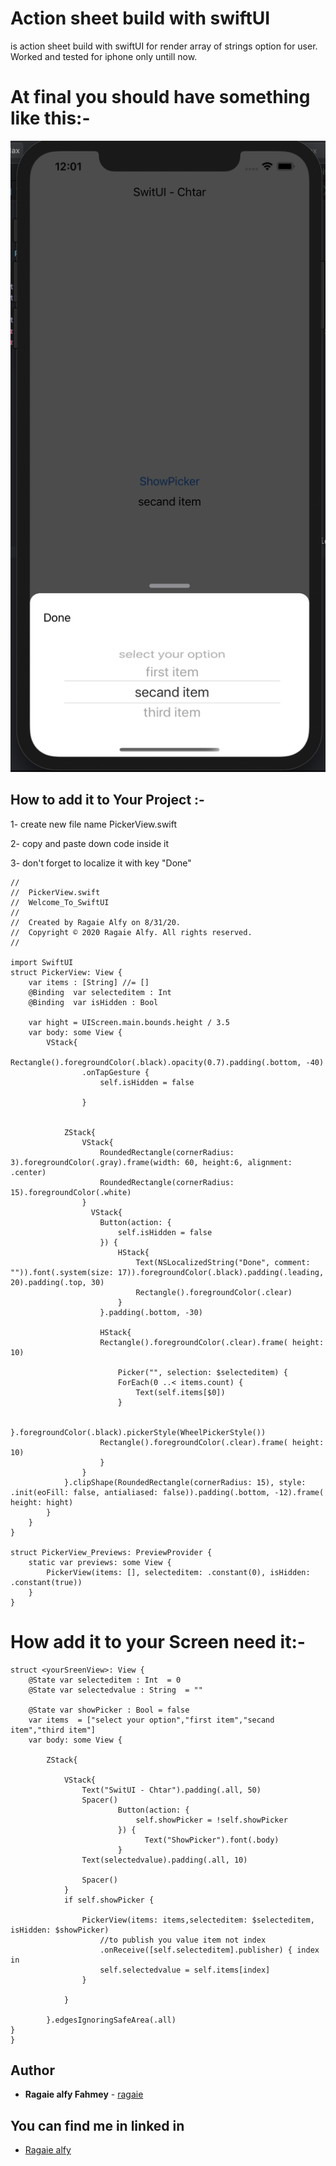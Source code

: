 # Action sheet build with swiftUI

is action sheet build with swiftUI for render array of strings option for user.
Worked and tested for iphone only untill now.


# At final you should have something like this:- 

![Screenshot](https://github.com/ragaie/SwiftUI-Component/blob/master/Screen%20Shot%202020-09-02%20at%2012.01.45%20PM.png)



## How to add it to Your Project :-

1- create new file name PickerView.swift

2- copy and paste down code inside it

3- don't forget to localize it with key "Done"
```
//
//  PickerView.swift
//  Welcome_To_SwiftUI
//
//  Created by Ragaie Alfy on 8/31/20.
//  Copyright © 2020 Ragaie Alfy. All rights reserved.
//

import SwiftUI
struct PickerView: View {
    var items : [String] //= []
    @Binding  var selecteditem : Int
    @Binding  var isHidden : Bool

    var hight = UIScreen.main.bounds.height / 3.5
    var body: some View {
        VStack{
            Rectangle().foregroundColor(.black).opacity(0.7).padding(.bottom, -40)
                .onTapGesture {
                    self.isHidden = false

                }
            
            
            ZStack{
                VStack{
                    RoundedRectangle(cornerRadius: 3).foregroundColor(.gray).frame(width: 60, height:6, alignment: .center)
                    RoundedRectangle(cornerRadius: 15).foregroundColor(.white)
                }
                  VStack{
                    Button(action: {
                        self.isHidden = false
                    }) {
                        HStack{
                            Text(NSLocalizedString("Done", comment: "")).font(.system(size: 17)).foregroundColor(.black).padding(.leading, 20).padding(.top, 30)
                            Rectangle().foregroundColor(.clear)
                        }
                    }.padding(.bottom, -30)

                    HStack{
                    Rectangle().foregroundColor(.clear).frame( height: 10)

                        Picker("", selection: $selecteditem) {
                        ForEach(0 ..< items.count) {
                            Text(self.items[$0])
                        }
                        
                        }.foregroundColor(.black).pickerStyle(WheelPickerStyle())
                    Rectangle().foregroundColor(.clear).frame( height: 10)
                    }
                }
            }.clipShape(RoundedRectangle(cornerRadius: 15), style: .init(eoFill: false, antialiased: false)).padding(.bottom, -12).frame( height: hight)
        }
    }
}

struct PickerView_Previews: PreviewProvider {
    static var previews: some View {
        PickerView(items: [], selecteditem: .constant(0), isHidden: .constant(true))
    }
}

```

# How add it to your Screen need it:-

```
struct <yourSreenView>: View {
    @State var selecteditem : Int  = 0
    @State var selectedvalue : String  = ""

    @State var showPicker : Bool = false
    var items  = ["select your option","first item","secand item","third item"]
    var body: some View {
        
        ZStack{
                
            VStack{
                Text("SwitUI - Chtar").padding(.all, 50)
                Spacer()
                        Button(action: {
                            self.showPicker = !self.showPicker
                        }) {
                              Text("ShowPicker").font(.body)
                        }
                Text(selectedvalue).padding(.all, 10)

                Spacer()
            }
            if self.showPicker {
                
                PickerView(items: items,selecteditem: $selecteditem, isHidden: $showPicker)
                    //to publish you value item not index
                    .onReceive([self.selecteditem].publisher) { index in
                    self.selectedvalue = self.items[index]
                }
                
            }
   
        }.edgesIgnoringSafeArea(.all)
}
}

```




## Author

* **Ragaie alfy Fahmey**  - [ragaie](https://github.com/ragaie)

## You can find me in linked in 
- [Ragaie alfy](www.linkedin.com/in/ragaie-alfy)

